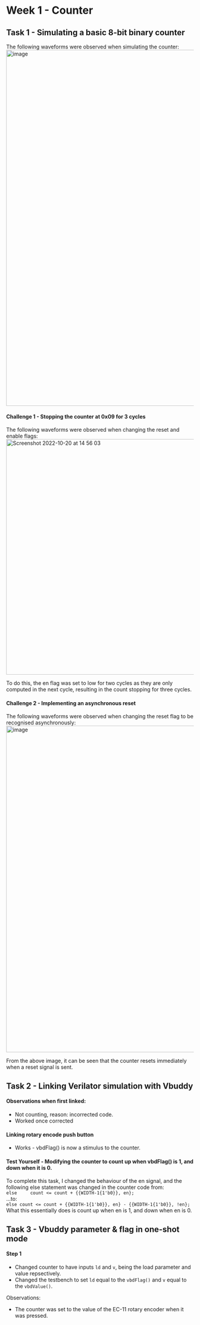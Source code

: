# Week 1 - Counter

## Task 1 - Simulating a basic 8-bit binary counter

The following waveforms were observed when simulating the counter:
<img width="954" alt="image" src="https://user-images.githubusercontent.com/107804218/196924562-cec689aa-e295-49a9-a285-f2d2639c5de7.png">

#### Challenge 1 - Stopping the counter at 0x09 for 3 cycles
The following waveforms were observed when changing the reset and enable flags:
<img width="631" alt="Screenshot 2022-10-20 at 14 56 03" src="https://user-images.githubusercontent.com/107804218/196968758-7343c1ae-e066-45cb-85a5-4edab94679b6.png">

To do this, the en flag was set to low for two cycles as they are only computed in the next cycle, resulting in the count stopping for three cycles.

#### Challenge 2 - Implementing an asynchronous reset
The following waveforms were observed when changing the reset flag to be recognised asynchronously:
<img width="875" alt="image" src="https://user-images.githubusercontent.com/107804218/196978499-641f22fd-702f-4220-b88b-6b9937b5f20f.png">

From the above image, it can be seen that the counter resets immediately when a reset signal is sent.

## Task 2 - Linking Verilator simulation with Vbuddy

#### Observations when first linked: 
- Not counting, reason: incorrected code.
- Worked once corrected

#### Linking rotary encode push button
- Works - vbdFlag() is now a stimulus to the counter.

#### Test Yourself - Modifying the counter to count up when vbdFlag() is 1, and down when it is 0.
To complete this task, I changed the behaviour of the en signal, and the following else statement was changed in the counter code from:  
```else     count <= count + {{WIDTH-1{1'b0}}, en};```  
...to:  
```else count <= count + {{WIDTH-1{1'b0}}, en} - {{WIDTH-1{1'b0}}, !en};```  
What this essentially does is count up when en is 1, and down when en is 0.

## Task 3 - Vbuddy parameter & flag in one-shot mode
#### Step 1
- Changed counter to have inputs ```ld``` and ```v```, being the load parameter and value repsectively.
- Changed the testbench to set ```ld``` equal to the ```vbdFlag()``` and ```v``` equal to the ```vbdValue()```.

Observations:
- The counter was set to the value of the EC-11 rotary encoder when it was pressed.






